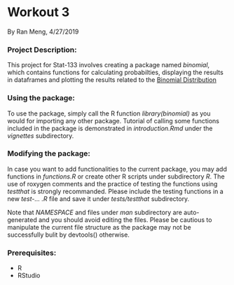 # Workout 3
By Ran Meng, 4/27/2019

### Project Description:

This project for Stat-133 involves creating a package named *binomial*, which contains functions for calculating probabilties, displaying the results in dataframes and plotting the results related to the [Binomial Distribution](https://en.wikipedia.org/wiki/Binomial_distribution)

 
### Using the package:

To use the package, simply call the R function *library(binomial)* as you would for importing any other package. Tutorial of calling some  functions included in the package is demonstrated in *introduction.Rmd* under the *vignettes* subdirectory. 

### Modifying the package:

In case you want to add functionalities to the current package, you may add functions in *functions.R* or create other R scripts under subdirectory *R*. The use of roxygen comments and the practice of testing the functions using *testthat* is strongly recommanded. Please include the testing functions in a new *test-... .R* file and save it under *tests/testthat* subdirectory. 

Note that *NAMESPACE* and files under *man* subdirectory are auto-generated and you should avoid editing the files. Please be cautious to manipulate the current file structure as the package may not be successfully bulit by devtools() otherwise. 

### Prerequisites:
+ R
+ RStudio





